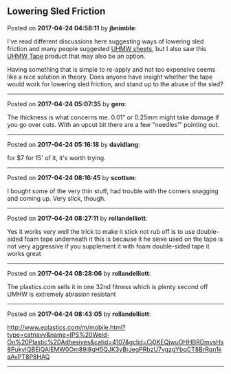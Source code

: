 ## Lowering Sled Friction
Posted on **2017-04-24 04:58:11** by **jbnimble**:

I've read different discussions here suggesting ways of lowering sled friction and many people suggested [UHMW sheets](https://www.amazon.com/dp/B00CPRDLAW/ref=biss_dp_sa2), but I also saw this [UHMW Tape](https://www.amazon.com/dp/B01CL91NEY/ref=biss_dp_sa1) product that may also be an option.

Having something that is simple to re-apply and not too expensive seems like a nice solution in theory. Does anyone have insight whether the tape would work for lowering sled friction, and stand up to the abuse of the sled?

---

Posted on **2017-04-24 05:07:35** by **gero**:

The thickness is what concerns me. 0.01" or 0.25mm might take damage if you go over cuts. With an upcut bit there are a few "needles'" pointing out.

---

Posted on **2017-04-24 05:16:18** by **davidlang**:

for $7 for 15' of it, it's worth trying.

---

Posted on **2017-04-24 08:16:45** by **scottsm**:

I bought some of the very thin stuff, had trouble with the corners snagging and coming up. Very slick, though.

---

Posted on **2017-04-24 08:27:11** by **rollandelliott**:

Yes it works very well the trick to make it stick not rub off is to use double-sided foam tape underneath it this is because it he sieve used on the tape is not very aggressive if you supplement it with foam double-sided tape it works great

---

Posted on **2017-04-24 08:28:06** by **rollandelliott**:

The plastics.com sells it in one 32nd fitness which is plenty second off UMHW is extremely abrasion resistant

---

Posted on **2017-04-24 08:43:05** by **rollandelliott**:

http://www.eplastics.com/m/mobile.html?type=catnavv&name=IPS%20Weld-On%20Plastic%20Adhesives&catid=4107&gclid=Cj0KEQjwuOHHBRDmvsHs8PukyIQBEiQAlEMW0Om89i8gH5QJK3yBrJegPRbzU7vgzgYbqCT8BrRgn1kaAvPT8P8HAQ

---

